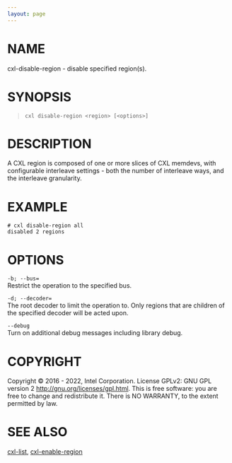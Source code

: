 ```yaml
---
layout: page
---
```


# NAME

cxl-disable-region - disable specified region(s).

# SYNOPSIS

>     cxl disable-region <region> [<options>]

# DESCRIPTION

A CXL region is composed of one or more slices of CXL memdevs, with
configurable interleave settings - both the number of interleave ways,
and the interleave granularity.

# EXAMPLE

    # cxl disable-region all
    disabled 2 regions

# OPTIONS

`-b; --bus=`  
Restrict the operation to the specified bus.

<!-- -->

`-d; --decoder=`  
The root decoder to limit the operation to. Only regions that are
children of the specified decoder will be acted upon.

<!-- -->

`--debug`  
Turn on additional debug messages including library debug.

# COPYRIGHT

Copyright © 2016 - 2022, Intel Corporation. License GPLv2: GNU GPL
version 2 <http://gnu.org/licenses/gpl.html>. This is free software: you
are free to change and redistribute it. There is NO WARRANTY, to the
extent permitted by law.

# SEE ALSO

[cxl-list](cxl-list), [cxl-enable-region](cxl-enable-region)
